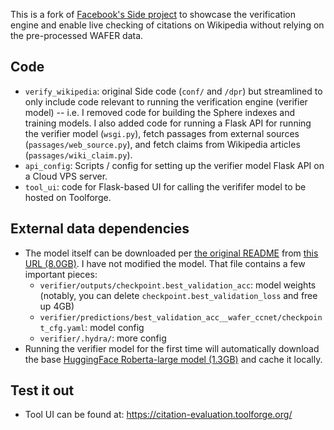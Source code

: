 This is a fork of [Facebook's Side project](https://github.com/facebookresearch/side) to showcase the verification engine and enable live checking of citations on Wikipedia without relying on the pre-processed WAFER data.

## Code
* `verify_wikipedia`: original Side code (`conf/` and `/dpr`) but streamlined to only include code relevant to running the verification engine (verifier model) -- i.e. I removed code for building the Sphere indexes and training models.
I also added code for running a Flask API for running the verifier model (`wsgi.py`), fetch passages from external sources (`passages/web_source.py`), and fetch claims from Wikipedia articles (`passages/wiki_claim.py`).
* `api_config`: Scripts / config for setting up the verifier model Flask API on a Cloud VPS server.
* `tool_ui`: code for Flask-based UI for calling the verififer model to be hosted on Toolforge.

## External data dependencies
* The model itself can be downloaded per
[the original README](https://github.com/facebookresearch/side/tree/main/projects/verify_wikipedia#downloading-index-and-models)
from [this URL (8.0GB)](https://dl.fbaipublicfiles.com/side/verifier.tar.gz). I have not modified the model. That file contains a few important pieces:
  * `verifier/outputs/checkpoint.best_validation_acc`: model weights (notably, you can delete `checkpoint.best_validation_loss` and free up 4GB)
  * `verifier/predictions/best_validation_acc__wafer_ccnet/checkpoint_cfg.yaml`: model config
  * `verifier/.hydra/`: more config
* Running the verifier model for the first time will automatically download the base [HuggingFace Roberta-large model (1.3GB)](https://huggingface.co/roberta-large/blob/main/pytorch_model.bin) and cache it locally.

## Test it out
* Tool UI can be found at: https://citation-evaluation.toolforge.org/